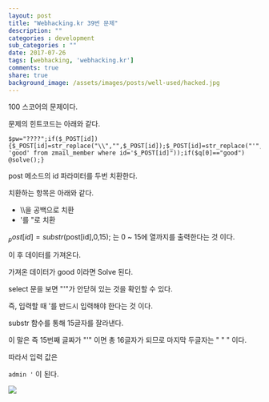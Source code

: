 ```yaml
---
layout: post
title: "Webhacking.kr 39번 문제"
description: ""
categories : development
sub_categories : ""
date: 2017-07-26
tags: [webhacking, 'webhacking.kr']
comments: true
share: true
background_image: /assets/images/posts/well-used/hacked.jpg
---
```


100 스코어의 문제이다.

문제의 힌트코드는 아래와 같다.

  

  

    $pw="????";if($_POST[id]){$_POST[id]=str_replace("\\","",$_POST[id]);$_POST[id]=str_replace("'","''",$_POST[id]);$_POST[id]=substr($_POST[id],0,15);$q=mysql_fetch_array(mysql_query("select 'good' from zmail_member where id='$_POST[id]"));if($q[0]=="good") @solve();}

  

post 메소드의 id 파라미터를 두번 치환한다.

치환하는 항목은 아래와 같다.

  

  * \\\을 공백으로 치환
  * '를 "로 치환

  

$_post[id] = substr($post[id],0,15); 는 0 ~ 15에 열까지를 출력한다는 것 이다.

  

이 후 데이터를 가져온다.

가져온 데이터가 good 이라면 Solve 된다.

select 문을 보면 "'"가 안닫혀 있는 것을 확인할 수 있다.

  

즉, 입력할 때 '를 반드시 입력해야 한다는 것 이다.

  

substr 함수를 통해 15글자를 잘라낸다.

이 말은 즉 15번째 글짜가 "'" 이면 총 16글자가 되므로 마지막 두글자는 " " " 이다.

  

따라서 입력 값은

`admin '` 이 된다.

  

  

  

![](/assets/images/posts/791/270547335977FDD61FB983.PNG)

  

